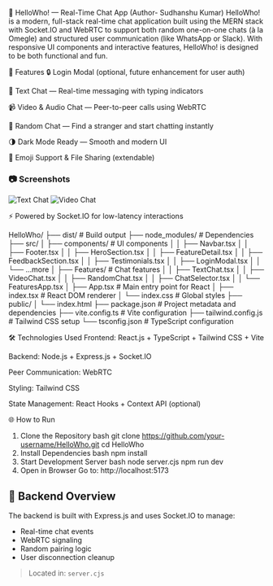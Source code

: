 👋 HelloWho! — Real-Time Chat App (Author- Sudhanshu Kumar)
HelloWho! is a modern, full-stack real-time chat application built using the MERN stack with Socket.IO and WebRTC to support both random one-on-one chats (à la Omegle) and structured user communication (like WhatsApp or Slack). With responsive UI components and interactive features, HelloWho! is designed to be both functional and fun.

🚀 Features
🔒 Login Modal (optional, future enhancement for user auth)

💬 Text Chat — Real-time messaging with typing indicators

📹 Video & Audio Chat — Peer-to-peer calls using WebRTC

🔄 Random Chat — Find a stranger and start chatting instantly

🌗 Dark Mode Ready — Smooth and modern UI

🎯 Emoji Support & File Sharing (extendable)


### 📷 Screenshots
![Text Chat](./screenshots/text-chat.png)
![Video Chat](./screenshots/video-chat.png)



⚡ Powered by Socket.IO for low-latency interactions

HelloWho/
├── dist/                      # Build output
├── node_modules/             # Dependencies
├── src/
│   ├── components/           # UI components
│   │   ├── Navbar.tsx
│   │   ├── Footer.tsx
│   │   ├── HeroSection.tsx
│   │   ├── FeatureDetail.tsx
│   │   ├── FeedbackSection.tsx
│   │   ├── Testimonials.tsx
│   │   ├── LoginModal.tsx
│   │   └── ...more
│   ├── Features/             # Chat features
│   │   ├── TextChat.tsx
│   │   ├── VideoChat.tsx
│   │   ├── RandomChat.tsx
│   │   ├── ChatSelector.tsx
│   │   └── FeaturesApp.tsx
│   ├── App.tsx               # Main entry point for React
│   ├── index.tsx             # React DOM renderer
│   └── index.css             # Global styles
├── public/
│   └── index.html
├── package.json              # Project metadata and dependencies
├── vite.config.ts            # Vite configuration
├── tailwind.config.js        # Tailwind CSS setup
└── tsconfig.json             # TypeScript configuration


🛠️ Technologies Used
Frontend: React.js + TypeScript + Tailwind CSS + Vite

Backend: Node.js + Express.js + Socket.IO

Peer Communication: WebRTC

Styling: Tailwind CSS

State Management: React Hooks + Context API (optional)


🌐 How to Run
1. Clone the Repository
bash
git clone https://github.com/your-username/HelloWho.git
cd HelloWho
2. Install Dependencies
bash
npm install
3. Start Development Server
bash
node server.cjs
npm run dev
5. Open in Browser
Go to: http://localhost:5173

## 🔌 Backend Overview

The backend is built with Express.js and uses Socket.IO to manage:
- Real-time chat events
- WebRTC signaling
- Random pairing logic
- User disconnection cleanup

> Located in: `server.cjs`



